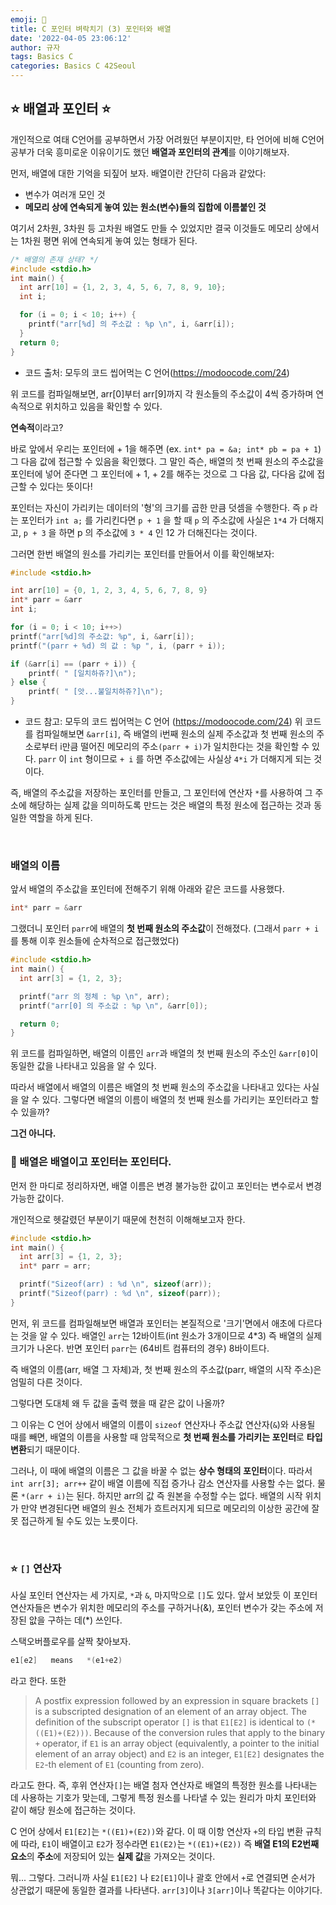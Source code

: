 ```yaml
---
emoji: 🌱
title: C 포인터 벼락치기 (3) 포인터와 배열
date: '2022-04-05 23:06:12'
author: 규자
tags: Basics C
categories: Basics C 42Seoul
---
```


## ⭐️ 배열과 포인터 ⭐️
개인적으로 여태 C언어를 공부하면서 가장 어려웠던 부분이지만, 타 언어에 비해 C언어 공부가 더욱 흥미로운 이유이기도 했던 **배열과 포인터의 관계**를 이야기해보자. 

먼저, 배열에 대한 기억을 되짚어 보자. 배열이란 간단히 다음과 같았다:
- 변수가 여러개 모인 것
- **메모리 상에 연속되게 놓여 있는 원소(변수)들의 집합에 이름붙인 것**

여기서 2차원, 3차원 등 고차원 배열도 만들 수 있었지만 결국 이것들도 메모리 상에서는 1차원 평면 위에 연속되게 놓여 있는 형태가 된다.

```cpp
/* 배열의 존재 상태? */
#include <stdio.h>
int main() {
  int arr[10] = {1, 2, 3, 4, 5, 6, 7, 8, 9, 10};
  int i;

  for (i = 0; i < 10; i++) {
    printf("arr[%d] 의 주소값 : %p \n", i, &arr[i]);
  }
  return 0;
}
```
- 코드 출처: 모두의 코드 씹어먹는 C 언어(https://modoocode.com/24)

위 코드를 컴파일해보면, arr[0]부터 arr[9]까지 각 원소들의 주소값이 4씩 증가하며 연속적으로 위치하고 있음을 확인할 수 있다.

**연속적**이라고?

바로 앞에서 우리는 포인터에 + 1을 해주면 (ex. `int* pa = &a; int* pb = pa + 1`) 그 다음 값에 접근할 수 있음을 확인했다. 그 말인 즉슨, 배열의 첫 번째 원소의 주소값을 포인터에 넣어 준다면 그 포인터에 + 1, + 2를 해주는 것으로 그 다음 값, 다다음 값에 접근할 수 있다는 뜻이다!

포인터는 자신이 가리키는 데이터의 '형'의 크기를 곱한 만큼 덧셈을 수행한다. 즉 `p` 라는 포인터가 `int a;` 를 가리킨다면 `p + 1` 을 할 때 `p` 의 주소값에 사실은 `1*4` 가 더해지고, `p + 3` 을 하면 p 의 주소값에 `3 * 4` 인 12 가 더해진다는 것이다.

그러면 한번 배열의 원소를 가리키는 포인터를 만들어서 이를 확인해보자:
```cpp
#include <stdio.h>

int arr[10] = {0, 1, 2, 3, 4, 5, 6, 7, 8, 9}
int* parr = &arr
int i;

for (i = 0; i < 10; i++>)
printf("arr[%d]의 주소값: %p", i, &arr[i]);
printf("(parr + %d) 의 값 : %p ", i, (parr + i));

if (&arr[i] == (parr + i)) {
    printf( " [일치하쥬?]\n");
} else {
    printf( " [앗...불일치하쥬?]\n");
}
```
- 코드 참고: 모두의 코드 씹어먹는 C 언어 (https://modoocode.com/24)
위 코드를 컴파일해보면 `&arr[i]`, 즉 배열의 i번째 원소의 실제 주소값과 첫 번째 원소의 주소로부터 i만큼 떨어진 메모리의 주소`(parr + i)`가 일치한다는 것을 확인할 수 있다. `parr` 이 `int` 형이므로 `+ i` 를 하면 주소값에는 사실상 `4*i` 가 더해지게 되는 것이다.

즉, 배열의 주소값을 저장하는 포인터를 만들고, 그 포인터에 연산자 `*`를 사용하여 그 주소에 해당하는 실제 값을 의미하도록 만드는 것은 배열의 특정 원소에 접근하는 것과 동일한 역할을 하게 된다.

<br/>

### 배열의 이름
앞서 배열의 주소값을 포인터에 전해주기 위해 아래와 같은 코드를 사용했다.
```cpp
int* parr = &arr
```
그랬더니 포인터 `parr`에 배열의 **첫 번째 원소의 주소값**이 전해졌다. (그래서 `parr + i`를 통해 이후 원소들에 순차적으로 접근했었다)

```cpp
#include <stdio.h>
int main() {
  int arr[3] = {1, 2, 3};

  printf("arr 의 정체 : %p \n", arr);
  printf("arr[0] 의 주소값 : %p \n", &arr[0]);

  return 0;
}
```
위 코드를 컴파일하면, 배열의 이름인 `arr`과 배열의 첫 번째 원소의 주소인 `&arr[0]`이 동일한 값을 나타내고 있음을 알 수 있다.

따라서 배열에서 배열의 이름은 배열의 첫 번째 원소의 주소값을 나타내고 있다는 사실을 알 수 있다. 그렇다면 배열의 이름이 배열의 첫 번째 원소를 가리키는 포인터라고 할 수 있을까?

**그건 아니다.**


### 📌 배열은 배열이고 포인터는 포인터다.

먼저 한 마디로 정리하자면, 배열 이름은 변경 불가능한 값이고 포인터는 변수로서 변경 가능한 값이다.

개인적으로 헷갈렸던 부분이기 때문에 천천히 이해해보고자 한다. 

```cpp
#include <stdio.h>
int main() {
  int arr[3] = {1, 2, 3};
  int* parr = arr;

  printf("Sizeof(arr) : %d \n", sizeof(arr));
  printf("Sizeof(parr) : %d \n", sizeof(parr));
}
```
먼저, 위 코드를 컴파일해보면 배열과 포인터는 본질적으로 '크기'면에서 애초에 다르다는 것을 알 수 있다. 배열인 `arr`는 12바이트(int 원소가 3개이므로 4*3) 즉 배열의 실제 크기가 나온다. 반면 포인터 `parr`는 (64비트 컴퓨터의 경우) 8바이트다.

즉 배열의 이름(arr, 배열 그 자체)과, 첫 번째 원소의 주소값(parr, 배열의 시작 주소)은 엄밀히 다른 것이다.

그렇다면 도대체 왜 두 값을 출력 했을 때 같은 값이 나올까?

그 이유는 C 언어 상에서 배열의 이름이 `sizeof` 연산자나 주소값 연산자(`&`)와 사용될 때를 빼면, 배열의 이름을 사용할 때 암묵적으로 **첫 번째 원소를 가리키는 포인터**로 **타입 변환**되기 때문이다.

그러나, 이 때에 배열의 이름은 그 값을 바꿀 수 없는 **상수 형태의 포인터**이다. 따라서 `int arr[3]; arr++` 같이 배열 이름에 직접 증가나 감소 연산자를 사용할 수는 없다. 물론 `*(arr + i)`는 된다. 하지만 arr의 값 즉 원본을 수정할 수는 없다. 배열의 시작 위치가 만약 변경된다면 배열의 원소 전체가 흐트러지게 되므로 메모리의 이상한 공간에 잘못 접근하게 될 수도 있는 노릇이다.

<br/>

### ⭐️ `[]` 연산자

사실 포인터 연산자는 세 가지로, `*`과 `&`, 마지막으로 `[]`도 있다. 앞서 보았듯 이 포인터 연산자들은 변수가 위치한 메모리의 주소를 구하거나(&), 포인터 변수가 갖는 주소에 저장된 앖을 구하는 데(*) 쓰인다. 

스택오버플로우를 살짝 찾아보자.
```cpp
e1[e2]   means   *(e1+e2)
```
라고 한다. 또한
> A postfix expression followed by an expression in square brackets `[]` is a subscripted designation of an element of an array object. The definition of the subscript operator `[]` is that `E1[E2]` is identical to `(*((E1)+(E2)))`. Because of the conversion rules that apply to the binary `+` operator, if `E1` is an array object (equivalently, a pointer to the initial element of an array object) and `E2` is an integer, `E1[E2]` designates the `E2`-th element of `E1` (counting from zero).

라고도 한다. 즉, 후위 연산자`[]`는 배열 첨자 연산자로 배열의 특정한 원소를 나타내는 데 사용하는 기호가 맞는데, 그렇게 특정 원소를 나타낼 수 있는 원리가 마치 포인터와 같이 해당 원소에 접근하는 것이다.

C 언어 상에서 `E1[E2]`는 `*((E1)+(E2))`와 같다. 이 때 이항 연산자 `+`의 타입 변환 규칙에 따라, `E1`이 배열이고 `E2`가 정수라면 `E1(E2)`는 `*((E1)+(E2))` 즉 **배열 E1의 E2번째 요소**의 **주소**에 저장되어 있는 **실제 값**을 가져오는 것이다.

뭐... 그렇다. 그러니까 사실 `E1[E2]` 나 `E2[E1]`이나 괄호 안에서 `+`로 연결되면 순서가 상관없기 때문에 동일한 결과를 나타낸다. `arr[3]`이나 `3[arr]`이나 똑같다는 이야기다.
